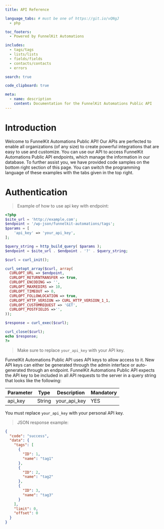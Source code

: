 ```yaml
---
title: API Reference

language_tabs: # must be one of https://git.io/vQNgJ
  - php

toc_footers:
  - Powered by FunnelKit Automations

includes:
  - tags/tags
  - lists/lists
  - fields/fields
  - contacts/contacts
  - errors

search: true

code_clipboard: true

meta:
  - name: description
    content: Documentation for the FunnelKit Automations Public API
---
```


# Introduction

Welcome to FunnelKit Automations Public API! Our APIs are perfected to enable all organizations (of any size) to create powerful integrations that are easy to use and customize. You can use our API to access FunnelKit Automations Public API endpoints, which manage the information in our database.
To further assist you, we have provided code samples on the bottom right section of this page. You can switch the programming language of these examples with the tabs given in the top right.

# Authentication

> Example of how to use api key with endpoint:

```php
<?php
$site_url = 'http://example.com';
$endpoint = '/wp-json/funnelkit-automations/tags';
$params = [
    'api_key' => 'your_api_key',
];

$query_string = http_build_query( $params );
$endpoint = $site_url . $endpoint . '?' . $query_string;

$curl = curl_init();

curl_setopt_array($curl, array(
  CURLOPT_URL => $endpoint,
  CURLOPT_RETURNTRANSFER => true,
  CURLOPT_ENCODING => '',
  CURLOPT_MAXREDIRS => 10,
  CURLOPT_TIMEOUT => 0,
  CURLOPT_FOLLOWLOCATION => true,
  CURLOPT_HTTP_VERSION => CURL_HTTP_VERSION_1_1,
  CURLOPT_CUSTOMREQUEST => 'GET',
  CURLOPT_POSTFIELDS =>'',
));

$response = curl_exec($curl);

curl_close($curl);
echo $response;
?>
```

> Make sure to replace `your_api_key` with your API key.

FunnelKit Automations Public API uses API keys to allow access to it. New API keys can either be generated through the admin interface or auto-generated through an endpoint.
FunnelKit Automations Public API expects the API key to be included in all API requests to the server in a query string that looks like the following:

Parameter | Type | Description | Mandatory
--------- | ----------- | ----------- | -----------
api_key | String | your_api_key | YES

<aside class="notice">
You must replace <code>your_api_key</code> with your personal API key.
</aside>

> JSON response example:

```json
{
  "code": "success",
  "data": {
    "tags": [
      {
        "ID": 1,
        "name": "tag1"
      },
      {
        "ID": 2,
        "name": "tag2"
      },
      {
        "ID": 3,
        "name": "tag3"
      }
    ],
    "limit": 0,
    "offset": 0
  }
}
```


